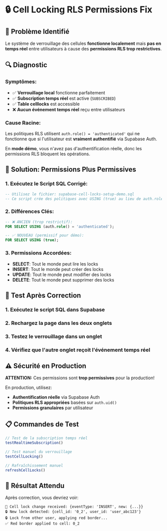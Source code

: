 # 🔒 Cell Locking RLS Permissions Fix

## 🚨 **Problème Identifié**

Le système de verrouillage des cellules **fonctionne localement** mais **pas en temps réel** entre utilisateurs à cause des **permissions RLS trop restrictives**.

## 🔍 **Diagnostic**

### **Symptômes:**
- ✅ **Verrouillage local** fonctionne parfaitement
- ✅ **Subscription temps réel** est active (`SUBSCRIBED`)
- ✅ **Table celllocks** est accessible
- ❌ **Aucun événement temps réel** reçu entre utilisateurs

### **Cause Racine:**
Les politiques RLS utilisent `auth.role() = 'authenticated'` qui ne fonctionne que si l'utilisateur est **vraiment authentifié** via Supabase Auth.

En **mode démo**, vous n'avez pas d'authentification réelle, donc les permissions RLS bloquent les opérations.

## 🔧 **Solution: Permissions Plus Permissives**

### **1. Exécutez le Script SQL Corrigé:**
```sql
-- Utilisez le fichier: supabase-cell-locks-setup-demo.sql
-- Ce script crée des politiques avec USING (true) au lieu de auth.role()
```

### **2. Différences Clés:**
```sql
-- ❌ ANCIEN (trop restrictif):
FOR SELECT USING (auth.role() = 'authenticated');

-- ✅ NOUVEAU (permissif pour démo):
FOR SELECT USING (true);
```

### **3. Permissions Accordées:**
- **SELECT**: Tout le monde peut lire les locks
- **INSERT**: Tout le monde peut créer des locks  
- **UPDATE**: Tout le monde peut modifier des locks
- **DELETE**: Tout le monde peut supprimer des locks

## 🧪 **Test Après Correction**

### **1. Exécutez le script SQL** dans Supabase
### **2. Rechargez la page** dans les deux onglets
### **3. Testez le verrouillage** dans un onglet
### **4. Vérifiez** que l'autre onglet reçoit l'événement temps réel

## ⚠️ **Sécurité en Production**

**ATTENTION:** Ces permissions sont **trop permissives** pour la production!

En production, utilisez:
- **Authentification réelle** via Supabase Auth
- **Politiques RLS appropriées** basées sur `auth.uid()`
- **Permissions granulaires** par utilisateur

## 📋 **Commandes de Test**

```javascript
// Test de la subscription temps réel
testRealtimeSubscription()

// Test manuel du verrouillage
testCellLocking()

// Rafraîchissement manuel
refreshCellLocks()
```

## 🎯 **Résultat Attendu**

Après correction, vous devriez voir:
```
🔔 Cell lock change received: {eventType: 'INSERT', new: {...}}
🔒 New lock detected: {cell_id: '0_2', user_id: 'user_abc123'}
🔒 Lock from other user, applying red border...
✅ Red border applied to cell: 0_2
```
